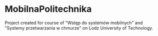 # MobilnaPolitechnika

Project created for course of "Wstęp do systemów mobilnych" and "Systemy przetwarzania w chmurze" on Lodz University of Technology.
